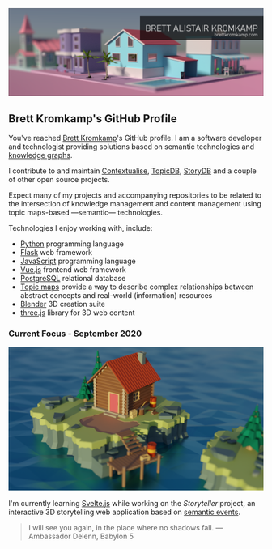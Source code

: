 ![Brett Kromkamp - GitHub banner](https://github.com/brettkromkamp/brettkromkamp/blob/master/resources/banner.png)

## Brett Kromkamp's GitHub Profile

You've reached [Brett Kromkamp](https://brettkromkamp.com/)'s GitHub profile. I am a software developer and technologist providing solutions based on semantic technologies and [knowledge graphs](https://en.wikipedia.org/wiki/Knowledge_graph).

I contribute to and maintain [Contextualise](https://github.com/brettkromkamp/contextualise), [TopicDB](https://github.com/brettkromkamp/topic-db), [StoryDB](https://github.com/brettkromkamp/story-db) and a couple of other open source projects.

Expect many of my projects and accompanying repositories to be related to the intersection of knowledge management and content management using topic maps-based &mdash;semantic&mdash; technologies.

Technologies I enjoy working with, include:

* [Python](https://www.python.org/) programming language
* [Flask](https://flask.palletsprojects.com/en/1.1.x/) web framework
* [JavaScript](https://developer.mozilla.org/en-US/docs/Web/JavaScript) programming language
* [Vue.js](https://vuejs.org/) frontend web framework
* [PostgreSQL](https://www.postgresql.org/) relational database
* [Topic maps](https://ontopia.net/topicmaps/materials/tao.html) provide a way to describe complex relationships between abstract concepts and real-world (information) resources
* [Blender](https://www.blender.org/) 3D creation suite
* [three.js](https://threejs.org/) library for 3D web content

### Current Focus - September 2020

![Brett Kromkamp - GitHub banner](https://github.com/brettkromkamp/brettkromkamp/blob/master/resources/lake-cabin.png)

I'm currently learning [Svelte.js](https://svelte.dev/) while working on the *Storyteller* project, an interactive 3D storytelling web application based on [semantic events](https://brettkromkamp.com/posts/narrative-events/).

> I will see you again, in the place where no shadows fall. &mdash; Ambassador Delenn, Babylon 5